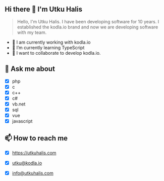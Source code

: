 ## Hi there 👋 I'm Utku Halis
> Hello, I'm Utku Halis. I have been developing software for 10 years. I established the kodla.io brand and now we are developing software with my team.

- 🔭 I am currently working with kodla.io
- 🌱 I’m currently learning TypeScript
- 👯 I want to collaborate to develop kodla.io.

## 💬 Ask me about 
- [x] php 
- [x] c
- [x] c++ 
- [x] c#
- [x] vb.net
- [x] sql
- [x] vue
- [x] javascript

## 📫 How to reach me
- [x] https://utkuhalis.com
- [x] utku@kodla.io
- [x] info@utkuhalis.com


